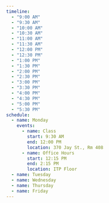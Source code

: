 ```yaml
---
timeline:
  - "9:00 AM"
  - "9:30 AM"
  - "10:00 AM"
  - "10:30 AM"
  - "11:00 AM"
  - "11:30 AM"
  - "12:00 PM"
  - "12:30 PM"
  - "1:00 PM"
  - "1:30 PM"
  - "2:00 PM"
  - "2:30 PM"
  - "3:00 PM"
  - "3:30 PM"
  - "4:00 PM"
  - "4:30 PM"
  - "5:00 PM"
  - "5:30 PM"
schedule:
  - name: Monday
    events:
      - name: Class
        start: 9:30 AM
        end: 12:00 PM
        location: 370 Jay St., Rm 408
      - name: Office Hours
        start: 12:15 PM
        end: 2:15 PM
        location: ITP Floor
  - name: Tuesday
  - name: Wednesday
  - name: Thursday
  - name: Friday
---
```

